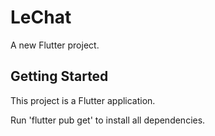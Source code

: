 # LeChat

A new Flutter project.

## Getting Started

This project is a Flutter application.

Run 'flutter pub get' to install all dependencies.
